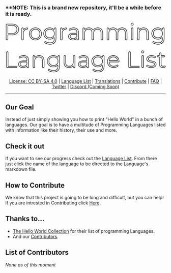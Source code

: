 ### ****NOTE:** This is a brand new repository, it'll be a while before it is ready.

<div align="center">
    
<img src="Resources/PLL-banner.png" alt="Programming Language List Banner">

[License: CC BY-SA 4.0](https://github.com/Maniacxxx/programming-language-list/blob/main/LICENSE) | 
[Language List](https://github.com/Maniacxxx/programming-language-list/blob/main/Language-List.md) | 
[Translations](https://github.com/Maniacxxx/programming-language-list/blob/main/Translations-List.md) | 
[Contribute](https://github.com/Maniacxxx/programming-language-list/blob/main/CONTRIBUTING.md) | 
[FAQ](https://github.com/Programming-Language-List/programming-language-list/blob/main/FAQ) | 
[Twitter](https://twitter.com/ListLanguage) | 
[Discord (Coming Soon)]()

</div>
  
---
## Our Goal
Instead of just simply showing you how to print "Hello World" in a bunch of languages. Our goal is to have a multitude of Programming Languages listed with information like their history, their use and more.

## Check it out
If you want to see our progress check out the [Language List](https://github.com/Maniacxxx/programming-language-list/blob/main/Language-List.md). From there just click the name of the language to be directed to the Language's markdown file.

## How to Contribute
We know that this project is going to be long and difficult, but you can help! If you are intrested in Contributing click [Here](https://github.com/Maniacxxx/programming-language-list/blob/main/CONTRIBUTING.md).

## Thanks to...
- [The Hello World Collection](http://helloworldcollection.de/) for their list of programming Languages.
- And our [Contributors](#List-of-Contributors).

## List of Contributors
*None as of this moment*
